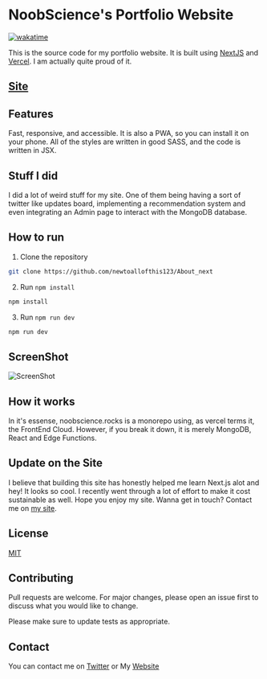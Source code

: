 # NoobScience's Portfolio Website

[![wakatime](https://wakatime.com/badge/user/7bd238cb-c7ea-4e56-abe2-0b6ae36ff252/project/0e2bc200-c95f-4120-9a58-85adc69b5bdb.svg)](https://wakatime.com/badge/user/7bd238cb-c7ea-4e56-abe2-0b6ae36ff252/project/0e2bc200-c95f-4120-9a58-85adc69b5bdb)

This is the source code for my portfolio website. It is built using [NextJS](https://nextjs.org/) and
[Vercel](https://vercel.com/).
I am actually quite proud of it.

## [Site](https://noobscience.rocks)

## Features

Fast, responsive, and accessible. It is also a PWA, so you can install it on your phone.
All of the styles are written in good SASS, and the code is written in JSX.

## Stuff I did

I did a lot of weird stuff for my site.
One of them being having a sort of twitter like updates board, implementing a recommendation system and even integrating an Admin page to interact with the MongoDB database.

## How to run

1. Clone the repository

```bash
git clone https://github.com/newtoallofthis123/About_next
```

2. Run `npm install`

```bash
npm install
```

3. Run `npm run dev`

```bash
npm run dev
```

## ScreenShot

![ScreenShot](https://noobscience.rocks/assets/site/screenshot.png)

## How it works

In it's essense, noobscience.rocks is a monorepo using, as vercel terms it, the FrontEnd Cloud. However, if you break it down, it is merely MongoDB, React and Edge Functions.

## Update on the Site

I believe that building this site has honestly helped me learn Next.js alot and hey! It looks so cool. I recently went through a lot of effort to make it cost sustainable as well. Hope you enjoy my site. Wanna get in touch? Contact me on [my site](https://www.noobscience.rocks/contact).

## License

[MIT](https://choosealicense.com/licenses/mit/)

## Contributing

Pull requests are welcome. For major changes, please open an issue first to discuss what you would like to change.

Please make sure to update tests as appropriate.

## Contact

You can contact me on [Twitter](https://twitter.com/NoobScience1) or My [Website](https://new.noobscience.rocks)
